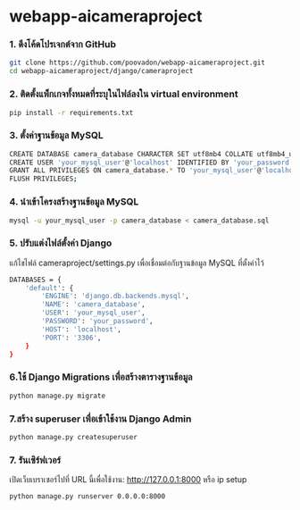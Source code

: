 # webapp-aicameraproject
### 1. ดึงโค้ดโปรเจกต์จาก GitHub
```bash
git clone https://github.com/poovadon/webapp-aicameraproject.git
cd webapp-aicameraproject/django/cameraproject
```
### 2. ติดตั้งแพ็กเกจทั้งหมดที่ระบุในไฟล์ลงใน virtual environment
```bash
pip install -r requirements.txt
```
### 3. ตั้งค่าฐานข้อมูล MySQL
```bash
CREATE DATABASE camera_database CHARACTER SET utf8mb4 COLLATE utf8mb4_unicode_ci;
CREATE USER 'your_mysql_user'@'localhost' IDENTIFIED BY 'your_password';
GRANT ALL PRIVILEGES ON camera_database.* TO 'your_mysql_user'@'localhost';
FLUSH PRIVILEGES;
```
### 4. นำเข้าโครงสร้างฐานข้อมูล MySQL
```bash
mysql -u your_mysql_user -p camera_database < camera_database.sql
```
### 5. ปรับแต่งไฟล์ตั้งค่า Django
แก้ไขไฟล์ cameraproject/settings.py เพื่อเชื่อมต่อกับฐานข้อมูล MySQL ที่ตั้งค่าไว้
```bash
DATABASES = {
    'default': {
        'ENGINE': 'django.db.backends.mysql',
        'NAME': 'camera_database',
        'USER': 'your_mysql_user',
        'PASSWORD': 'your_password',
        'HOST': 'localhost',
        'PORT': '3306',
    }
}
```
### 6.ใช้ Django Migrations เพื่อสร้างตารางฐานข้อมูล
```bash
python manage.py migrate
```
### 7.สร้าง superuser เพื่อเข้าใช้งาน Django Admin 
```bash
python manage.py createsuperuser
```
### 7. รันเซิร์ฟเวอร์
เปิดเว็บเบราเซอร์ไปที่ URL นี้เพื่อใช้งาน: http://127.0.0.1:8000 หรือ ip setup
```bash
python manage.py runserver 0.0.0.0:8000
```

